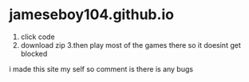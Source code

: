# jameseboy104.github.io
1. click code
2. download zip
3.then play most of the games there so it doesint get blocked

i made this site my self so comment is there is any bugs
